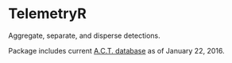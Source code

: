 TelemetryR
=========
Aggregate, separate, and disperse detections.

Package includes current [A.C.T. database](http://www.theactnetwork.com) as of
January 22, 2016.
